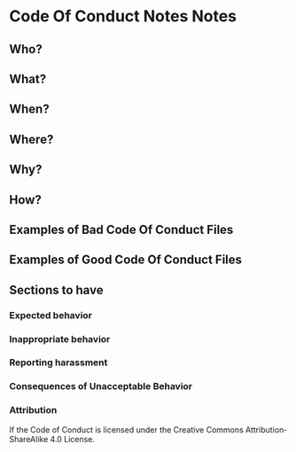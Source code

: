# Code Of Conduct Notes Notes

## Who?

## What?

## When?

## Where?

## Why?

## How?

## Examples of Bad Code Of Conduct Files

## Examples of Good Code Of Conduct Files

## Sections to have

### Expected behavior

### Inappropriate behavior

### Reporting harassment

### Consequences of Unacceptable Behavior

### Attribution

If the Code of Conduct is licensed under the Creative Commons Attribution-ShareAlike 4.0 License.
